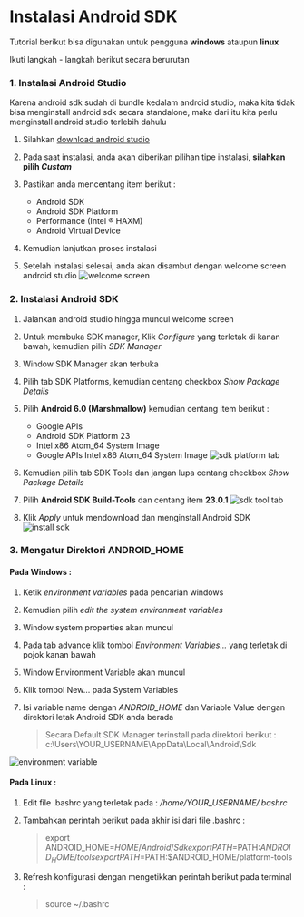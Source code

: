 # Instalasi Android SDK

Tutorial berikut bisa digunakan untuk pengguna **windows** ataupun **linux**  

Ikuti langkah - langkah berikut secara berurutan

### 1. Instalasi Android Studio
Karena android sdk sudah di bundle kedalam android studio, maka kita tidak bisa menginstall android sdk secara standalone,  maka dari itu kita perlu menginstall android studio terlebih dahulu

1. Silahkan [download android studio](https://developer.android.com/studio/index.html)

2. Pada saat instalasi, anda akan diberikan pilihan tipe instalasi, **silahkan pilih _Custom_**

3. Pastikan anda mencentang item berikut :
    - Android SDK
    - Android SDK Platform
    - Performance (Intel ® HAXM)
    - Android Virtual Device

4. Kemudian lanjutkan proses instalasi

5. Setelah instalasi selesai, anda akan disambut dengan welcome screen android studio
![welcome screen](https://raw.githubusercontent.com/wrideveloper/workshop-react-native/master/images/welcome-screen.png)

### 2. Instalasi Android SDK

1. Jalankan android studio hingga muncul welcome screen

2. Untuk membuka SDK manager, Klik _Configure_ yang terletak di kanan bawah, kemudian pilih _SDK Manager_

3. Window SDK Manager akan terbuka

4. Pilih tab SDK Platforms, kemudian centang checkbox _Show Package Details_

5. Pilih **Android 6.0 (Marshmallow)** kemudian centang item berikut :
    - Google APIs
    - Android SDK Platform 23
    - Intel x86 Atom_64 System Image
    - Google APIs Intel x86 Atom_64 System Image
![sdk platform tab](https://raw.githubusercontent.com/wrideveloper/workshop-react-native/master/images/sdk-platform-tab.png)

6. Kemudian pilih tab SDK Tools dan jangan lupa centang checkbox _Show Package Details_

7. Pilih **Android SDK Build-Tools** dan centang item **23.0.1**
![sdk tool tab](https://raw.githubusercontent.com/wrideveloper/workshop-react-native/master/images/sdk-tool-tab.png)
8. Klik _Apply_ untuk mendownload dan menginstall Android SDK
![install sdk](https://raw.githubusercontent.com/wrideveloper/workshop-react-native/master/images/sdk-install.png)

### 3. Mengatur Direktori ANDROID_HOME

#### Pada Windows :

1. Ketik _environment variables_ pada pencarian windows

2. Kemudian pilih _edit the system environment variables_

3. Window system properties akan muncul

4. Pada tab advance klik tombol _Environment Variables..._ yang terletak di pojok kanan bawah

5. Window Environment Variable akan muncul

6. Klik tombol New... pada System Variables

7. Isi variable name dengan _ANDROID_HOME_ dan Variable Value dengan direktori letak Android SDK anda berada  
    > Secara Default SDK Manager terinstall pada direktori berikut :  
c:\Users\YOUR_USERNAME\AppData\Local\Android\Sdk

![environment variable](https://raw.githubusercontent.com/wrideveloper/workshop-react-native/master/images/environtment-variable.png)

#### Pada Linux :

1. Edit file .bashrc yang terletak pada : _/home/YOUR_USERNAME/.bashrc_

2. Tambahkan perintah berikut pada akhir isi dari file .bashrc :
    > export ANDROID_HOME=$HOME/Android/Sdk
  export PATH=$PATH:$ANDROID_HOME/tools
  export PATH=$PATH:$ANDROID_HOME/platform-tools
3. Refresh konfigurasi dengan mengetikkan perintah berikut pada terminal : 
    > source ~/.bashrc